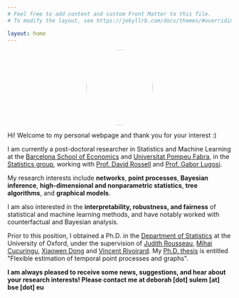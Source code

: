 ```yaml
---
# Feel free to add content and custom Front Matter to this file.
# To modify the layout, see https://jekyllrb.com/docs/themes/#overriding-theme-defaults

layout: home
---
```


<p align="center">
  <img src="../images/IMG_20210630_085720.jpg" class="pull-left" style="text-align:center; height:170px; width:150px; border-radius:100%"/>
</p>

Hi! Welcome to my personal webpage and thank you for your interest :)

I am currently a post-doctoral researcher in Statistics and Machine Learning at the [Barcelona School of Economics](https://bse.eu/) and [Universitat Pompeu Fabra](https://www.upf.edu/), in the [Statistics group](https://sites.google.com/view/stats-upf/), working with [Prof. David Rossell](https://sites.google.com/site/rosselldavid) and [Prof. Gabor Lugosi](http://www.econ.upf.edu/~lugosi/).

My research interests include **networks**,  **point processes**, **Bayesian inference**, **high-dimensional and nonparametric statistics**, **tree algorithms**, and **graphical models**.

I am also interested in the **interpretability, robustness, and fairness** of statistical and machine learning methods, and have notably worked with counterfactual and Bayesian analysis.

Prior to this position, I obtained a Ph.D. in the [Department of Statistics](http://www.stats.ox.ac.uk/) at the University of Oxford, under the supervision of [Judith Rousseau](http://www.stats.ox.ac.uk/~rousseau/), [Mihai Cucuringu](http://www.stats.ox.ac.uk/~cucuringu), [Xiaowen Dong](https://web.media.mit.edu/~xdong/) and [Vincent Rivoirard](https://www.ceremade.dauphine.fr/~rivoirar/). My [Ph.D. thesis](https://ora.ox.ac.uk/objects/uuid:7a4b5a4d-ff38-462b-a068-f93c8237de2f) is entitled "Flexible estimation of temporal point processes and graphs".


**I am always pleased to receive some news, suggestions, and hear about your research interests! Please contact me at deborah [dot] sulem [at] bse [dot] eu**


